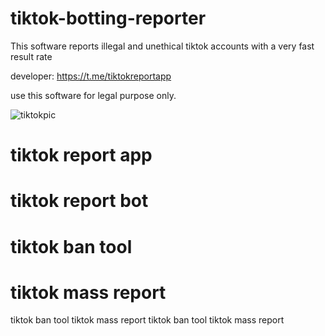 # tiktok-botting-reporter

This software reports illegal and unethical tiktok accounts with a very fast result rate

developer: https://t.me/tiktokreportapp

use this software for legal purpose only.

![tiktokpic](https://github.com/user-attachments/assets/4839d491-7e0b-404f-8e71-3b13a4071fb6)

# tiktok report app
# tiktok report bot
# tiktok ban tool
# tiktok mass report
tiktok ban tool
tiktok mass report
tiktok ban tool
tiktok mass report
